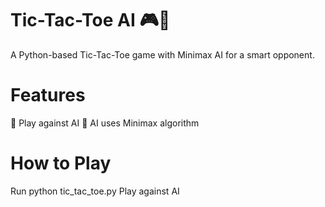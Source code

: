 # Tic-Tac-Toe AI 🎮🤖
A Python-based Tic-Tac-Toe game with Minimax AI for a smart opponent.

# Features
🎲 Play against AI
🧠 AI uses Minimax algorithm
# How to Play
Run python tic_tac_toe.py
Play against AI

